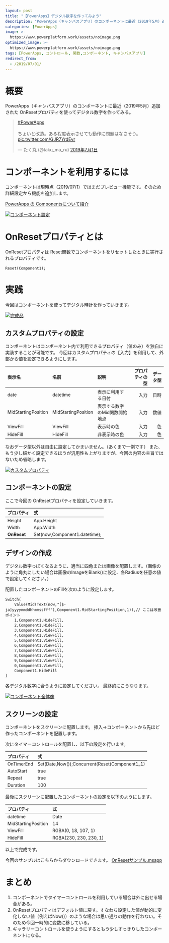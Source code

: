```yaml
---
layout: post
title: "【PowerApps】デジタル数字を作ってみよう"
description: "PowerApps（キャンバスアプリ）のコンポーネントに最近（2019年5月）追加された OnResetプロパティを使ってデジタル数字を作ってみる"
categories: [PowerApps]
image: >-
  https://www.powerplatform.work/assets/noimage.png
optimized_image: >-
  https://www.powerplatform.work/assets/noimage.png
tags: [PowerApps, コントロール, 関数,コンポーネント, キャンバスアプリ]
redirect_from:
  - /2019/07/01/
---
```



# 概要
PowerApps（キャンバスアプリ）のコンポーネントに最近（2019年5月）追加された OnResetプロパティを使ってデジタル数字を作ってみる。

<blockquote class="twitter-tweet" data-lang="ja"><p lang="ja" dir="ltr"><a href="https://twitter.com/hashtag/PowerApps?src=hash&amp;ref_src=twsrc%5Etfw">#PowerApps</a> <br><br>ちょいと改造。ある程度表示させても動作に問題はなさそう。 <a href="https://t.co/GJR7YrdEvr">pic.twitter.com/GJR7YrdEvr</a></p>&mdash; たく丸 (@taku_ma_ru) <a href="https://twitter.com/taku_ma_ru/status/1145701023194816512?ref_src=twsrc%5Etfw">2019年7月1日</a></blockquote>
<script async src="https://platform.twitter.com/widgets.js" charset="utf-8"></script>


# コンポーネントを利用するには

コンポーネントは現時点（2019/07/1）ではまだプレビュー機能です。そのため詳細設定から機能を追加します。

[PowerApps の Componentsについて紹介 ](https://qiita.com/h-nagao/items/daf143225f28acb7990f)


<a class="post-image" href="/assets/blogpost/2019/20190701001.PNG">
<img itemprop="image" data-src="/assets/blogpost/2019/20190701001.PNG" src="/assets/javascripts/unveil/loader.gif" alt="コンポーネント設定" />
</a>


# OnResetプロパティとは

OnResetプロパティは Reset関数でコンポーネントをリセットしたときに実行されるプロパティです。

```
Reset(Component1);
```

# 実践

今回はコンポーネントを使ってデジタル時計を作っていきます。

<a class="post-image" href="/assets/blogpost/2019/20190701002.PNG">
<img itemprop="image" data-src="/assets/blogpost/2019/20190701002.PNG" src="/assets/javascripts/unveil/loader.gif" alt="完成品" />
</a>

## カスタムプロパティの設定

コンポーネントはコンポーネント内で利用できるプロパティ（値のみ）を独自に実装することが可能です。
今回はカスタムプロパティの【入力】を利用して、外部から値を設定できるようにします。

| 表示名      |       名前 |      説明 |    プロパティの型 |    データ型 | 
|:-----------------|:------------------|:-----------------|----------------:|----------------:|
| date             |              datetime|      表示に利用する日付 |      入力       |       日時        |
| MidStartingPosition           |            MidStartingPosition |       表示する数字のMid関数開始地点       |      入力|      数値|
| ViewFill|              ViewFill|        表示時の色|      入力|      色|
| HideFill|                HideFill|         非表示時の色|        入力|        色|


なおデータ型以外は自由に設定してかまいません。（あくまで一例です）
また、もう少し細かく設定できるほうが汎用性も上がりますが、今回の内容の主旨ではないため省略します。

<a class="post-image" href="/assets/blogpost/2019/20190701003.PNG">
<img itemprop="image" data-src="/assets/blogpost/2019/20190701003.PNG" src="/assets/javascripts/unveil/loader.gif" alt="カスタムプロパティ" />
</a>

## コンポーネントの設定

ここで今回の OnResetプロパティを設定していきます。

|プロパティ|式|
|:--|:--|
|Height|App.Height|
|Width|App.Width|
|**OnReset**|Set(now,Component1.datetime);|

## デザインの作成

デジタル数字っぽくなるように、適当に四角または画像を配置します。（画像のように角丸にしたい場合は画像のImageをBlank()に設定、各Radiusを任意の値で設定してください。）

配置したコンポーネントのFillを次のように設定します。

```
Switch(
    Value(Mid(Text(now,"[$-ja]yyyymmddhhmmssfff"),Component1.MidStartingPosition,1)),// ここは改善ポイント
    1,Component1.HideFill,
    2,Component1.HideFill,
    3,Component1.HideFill,
    4,Component1.ViewFill,
    5,Component1.ViewFill,
    6,Component1.ViewFill,
    7,Component1.ViewFill,
    8,Component1.ViewFill,
    9,Component1.ViewFill,
    0,Component1.ViewFill,
    Component1.HideFill
)
```

各デジタル数字に合うように設定してください。
最終的にこうなります。

<a class="post-image" href="/assets/blogpost/2019/20190701003.PNG">
<img itemprop="image" data-src="/assets/blogpost/2019/20190701003.PNG" src="/assets/javascripts/unveil/loader.gif" alt="コンポーネント全体像" />
</a>

## スクリーンの設定

コンポーネントをスクリーンに配置します。
挿入→コンポーネントから先ほど作ったコンポーネントを配置します。

次にタイマーコントロールを配置し、以下の設定を行います。

|プロパティ|式|
|:--|:--|
|OnTimerEnd|Set(Date,Now());Concurrent(Reset(Component1_1)|
|AutoStart|true|
|Repeat|true|
|Duration|100|

最後にスクリーンに配置したコンポーネントの設定を以下のようにします。

|プロパティ|式|
|:--|:--|
|datetime|Date|
|MidStartingPosition|14|
|ViewFill|RGBA(0, 18, 107, 1)|
|HideFill|RGBA(230, 230, 230, 1)|


以上で完成です。

今回のサンプルはこちらからダウンロードできます。
[OnResetサンプル.msapp](/assets/files/PowerApps/OnResetサンプルアプリ.msapp)

# まとめ

1. コンポーネントでタイマーコントロールを利用している場合は外に出せる場合がある。
2. OnResetプロパティはデフォルト値に戻す。すなわち設定した値が動的に変化しない値（例えばNow()）のような場合は思い通りの動作を行わない。そのため今回一時的に変数に移している。
3. ギャラリーコントロールを使うようにするともう少しすっきりしたコンポーネントになる。
